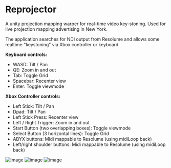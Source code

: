 # Reprojector
A unity projection mapping warper for real-time video key-stoning. Used for live projection mapping advertising in New York.

The application searches for NDI output from Resolume and allows some realtime "keystoning" via Xbox controller or keyboard.


**Keyboard controls:** 
- WASD: Tilt / Pan
- QE: Zoom in and out
- Tab: Toggle Grid
- Spacebar: Recenter view
- Enter: Toggle viewmode


**Xbox Controller controls:**
- Left Stick: Tilt / Pan
- Dpad: Tilt / Pan
- Left Stick Press: Recenter view
- Left / Right Trigger: Zoom in and out
- Start Button (two overlapping boxes): Toggle viewmode
- Select Button (3 horizontal lines): Toggle Grid
- ABYX buttons: Midi mappable to Resolume (using midiLoop back)
- Left/right shoulder buttons: Midi mappable to Resolume (using midiLoop back)

![image](https://user-images.githubusercontent.com/3145170/149270177-0702566b-a5fc-4c52-8e6f-7d216b8242d4.png)
![image](https://user-images.githubusercontent.com/3145170/149270223-72d5cd8e-3a81-4491-8bc1-b9a0336b1565.png)
![image](https://user-images.githubusercontent.com/3145170/149270327-43433473-93a7-41d7-9544-83c025c134db.png)

